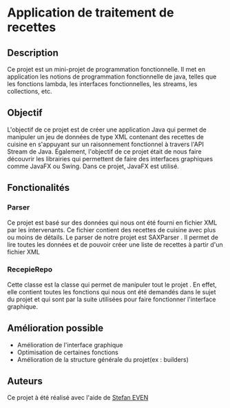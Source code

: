 # Application de traitement de recettes

## Description

Ce projet est un mini-projet de programmation fonctionnelle. Il met en application les notions de programmation fonctionnelle de java, telles que les fonctions lambda, les interfaces fonctionnelles, les streams, les collections, etc.

## Objectif

L'objectif de ce projet est de créer une application Java qui permet de manipuler un jeu de données de type XML contenant des recettes de cuisine en s'appuyant sur un raisonnement fonctionnel à travers l'API Stream de Java. Également, l'objectif de ce projet était de nous faire découvrir les librairies qui permettent de faire des interfaces graphiques comme JavaFX ou Swing. Dans ce projet, JavaFX est utilisé.

## Fonctionalités

### Parser 

Ce projet est basé sur des données qui nous ont été fourni en fichier XML par les intervenants. Ce fichier contient des recettes de cuisine avec plus ou moins de détails. Le parser de notre projet est SAXParser . Il permet de lire toutes les données et de pouvoir créer une liste de recettes à partir d'un fichier XML

### RecepieRepo

Cette classe est la classe qui permet de manipuler tout le projet . En effet, elle contient toutes les fonctions qui nous ont été demandés dans le sujet du projet et qui sont par la suite utilisées pour faire fonctionner l'interface graphique.

## Amélioration possible

- Amélioration de l'interface graphique
- Optimisation de certaines fonctions
- Amélioration de la structure générale du projet(ex : builders)

## Auteurs
Ce projet à été réalisé avec l'aide de [Stefan EVEN](https://github.com/seven0001) 
